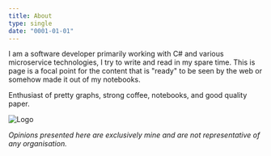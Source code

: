 ```yaml
---
title: About
type: single
date: "0001-01-01"
---
```


I am a software developer primarily working with C# and various microservice technologies, I try to write and read in my spare time. This is page is a focal point for the content that is "ready" to be seen by the web or somehow made it out of my notebooks.

Enthusiast of pretty graphs, strong coffee, notebooks, and good quality paper.

![Logo](/img/192x192.png)

*Opinions presented here are exclusively mine and are not representative of any organisation.*